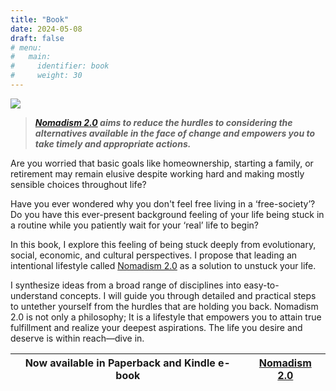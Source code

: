 ```yaml
---
title: "Book"
date: 2024-05-08
draft: false
# menu:
#   main:
#     identifier: book
#     weight: 30
---
```


![](/images/nomadism-v2-1-1280x2048.jpeg)

> **_[Nomadism 2.0](https://a.co/d/ixEq5BJ) aims to reduce the hurdles to considering the alternatives available in the face of change and empowers you to take timely and appropriate actions._**

Are you worried that basic goals like homeownership, starting a family, or retirement may remain elusive despite working hard and making mostly sensible choices throughout life?

Have you ever wondered why you don't feel free living in a ‘free-society’? Do you have this ever-present background feeling of your life being stuck in a routine while you patiently wait for your ‘real’ life to begin?  

In this book, I explore this feeling of being stuck deeply from evolutionary, social, economic, and cultural perspectives. I propose that leading an intentional lifestyle called [Nomadism 2.0](https://a.co/d/ixEq5BJ) as a solution to unstuck your life.

I synthesize ideas from a broad range of disciplines into easy-to-understand concepts. I will guide you through detailed and practical steps to untether yourself from the hurdles that are holding you back. Nomadism 2.0 is not only a philosophy; It is a lifestyle that empowers you to attain true fulfillment and realize your deepest aspirations. The life you desire and deserve is within reach—dive in.

| Now available in Paperback and Kindle e-book | [Nomadism 2.0](https://a.co/d/ixEq5BJ) |
| --- | --- |
